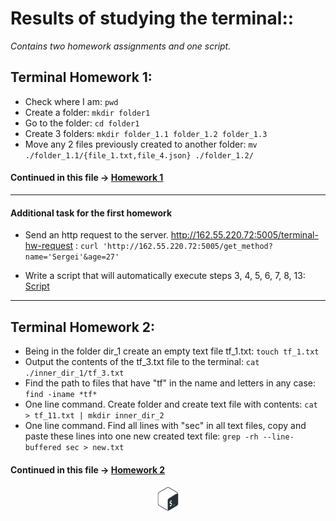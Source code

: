 # Results of studying the terminal::
_Contains two homework assignments and one script._
## Terminal Homework 1:
* Check where I am:
`pwd`
* Сreate a folder:
`mkdir folder1`
* Go to the folder:
`cd folder1`
* Create 3 folders:
`mkdir folder_1.1 folder_1.2 folder_1.3`
* Move any 2 files previously created to another folder:
`mv ./folder_1.1/{file_1.txt,file_4.json} ./folder_1.2/`
#### Continued in this file -> [Homework 1](https://github.com/Saijentor/Terminal/blob/main/HW_1.txt)
***
#### Additional task for the first homework
* Send an http request to the server. http://162.55.220.72:5005/terminal-hw-request :
	`curl 'http://162.55.220.72:5005/get_method?name='Sergei'&age=27'`
  
* Write a script that will automatically execute steps 3, 4, 5, 6, 7, 8, 13:  [Script](https://github.com/Saijentor/Terminal/blob/main/script%20terminal.sh)
***
## Terminal Homework 2:
* Being in the folder dir_1 create an empty text file tf_1.txt:
`touch tf_1.txt`
* Output the contents of the tf_3.txt file to the terminal:
`cat ./inner_dir_1/tf_3.txt`
* Find the path to files that have "tf" in the name and letters in any case:
`find -iname *tf*`
* One line command. Create folder and create text file with contents:
`cat > tf_11.txt | mkdir inner_dir_2`
* One line command. Find all lines with "sec" in all text files, copy and paste these lines into one new created text file:
`grep -rh --line-buffered sec > new.txt`
#### Continued in this file -> [Homework 2](https://github.com/Saijentor/Terminal/blob/main/HW_2.txt)
<div align="center">
<img src="https://raw.githubusercontent.com/devicons/devicon/1119b9f84c0290e0f0b38982099a2bd027a48bf1/icons/bash/bash-original.svg" width="40px"/>
</div>
